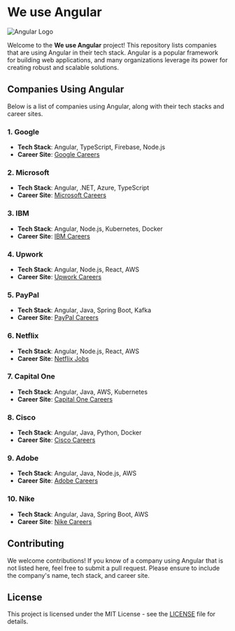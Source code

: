 # We use Angular

![Angular Logo]([https://angular.io/assets/images/logos/angular/angular.png](https://miro.medium.com/v2/resize:fit:720/format:webp/1*rHhkqFJ0PVEMHwcHjJZaKA.png))

Welcome to the **We use Angular** project! This repository lists companies that are using Angular in their tech stack. Angular is a popular framework for building web applications, and many organizations leverage its power for creating robust and scalable solutions.

## Companies Using Angular

Below is a list of companies using Angular, along with their tech stacks and career sites.

### 1. **Google**
- **Tech Stack**: Angular, TypeScript, Firebase, Node.js
- **Career Site**: [Google Careers](https://careers.google.com)

### 2. **Microsoft**
- **Tech Stack**: Angular, .NET, Azure, TypeScript
- **Career Site**: [Microsoft Careers](https://careers.microsoft.com)

### 3. **IBM**
- **Tech Stack**: Angular, Node.js, Kubernetes, Docker
- **Career Site**: [IBM Careers](https://careers.ibm.com)

### 4. **Upwork**
- **Tech Stack**: Angular, Node.js, React, AWS
- **Career Site**: [Upwork Careers](https://www.upwork.com/careers)

### 5. **PayPal**
- **Tech Stack**: Angular, Java, Spring Boot, Kafka
- **Career Site**: [PayPal Careers](https://www.paypal.com/us/webapps/mpp/jobs)

### 6. **Netflix**
- **Tech Stack**: Angular, Node.js, React, AWS
- **Career Site**: [Netflix Jobs](https://jobs.netflix.com)

### 7. **Capital One**
- **Tech Stack**: Angular, Java, AWS, Kubernetes
- **Career Site**: [Capital One Careers](https://www.capitalonecareers.com)

### 8. **Cisco**
- **Tech Stack**: Angular, Java, Python, Docker
- **Career Site**: [Cisco Careers](https://jobs.cisco.com)

### 9. **Adobe**
- **Tech Stack**: Angular, Java, Node.js, AWS
- **Career Site**: [Adobe Careers](https://adobe.wd5.myworkdayjobs.com/en-US/external_experienced)

### 10. **Nike**
- **Tech Stack**: Angular, Java, Spring Boot, AWS
- **Career Site**: [Nike Careers](https://jobs.nike.com)

## Contributing

We welcome contributions! If you know of a company using Angular that is not listed here, feel free to submit a pull request. Please ensure to include the company's name, tech stack, and career site.

## License

This project is licensed under the MIT License - see the [LICENSE](LICENSE) file for details.
